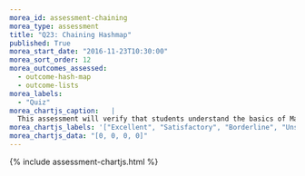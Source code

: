 ```yaml
---
morea_id: assessment-chaining
morea_type: assessment
title: "Q23: Chaining Hashmap"
published: True
morea_start_date: "2016-11-23T10:30:00"
morea_sort_order: 12
morea_outcomes_assessed: 
  - outcome-hash-map
  - outcome-lists
morea_labels: 
  - "Quiz"
morea_chartjs_caption:   |
  This assessment will verify that students understand the basics of Maps.
morea_chartjs_labels: '["Excellent", "Satisfactory", "Borderline", "Unsatisfactory"]'
morea_chartjs_data: "[0, 0, 0, 0]"
---
```


{%  include assessment-chartjs.html  %}


